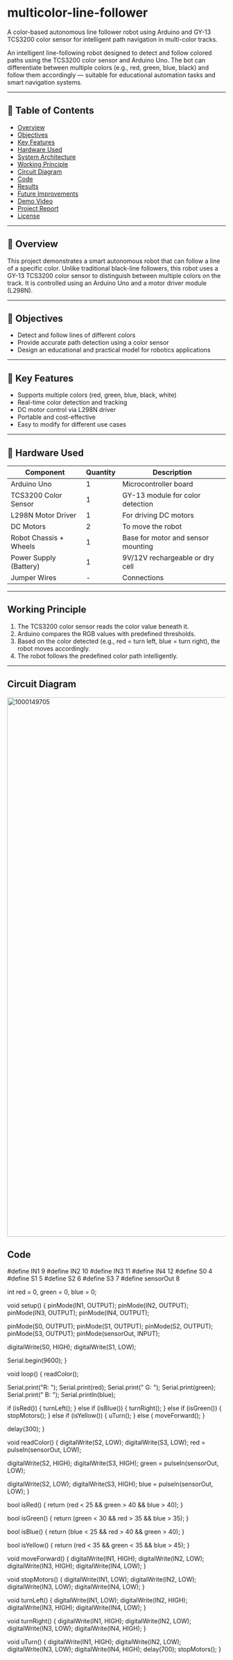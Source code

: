 # multicolor-line-follower
A color-based autonomous line follower robot using Arduino and GY-13 TCS3200 color sensor for intelligent path navigation in multi-color tracks.

An intelligent line-following robot designed to detect and follow colored paths using the TCS3200 color sensor and Arduino Uno. The bot can differentiate between multiple colors (e.g., red, green, blue, black) and follow them accordingly — suitable for educational automation tasks and smart navigation systems.

---

## 📌 Table of Contents

- [Overview](#overview)
- [Objectives](#objectives)
- [Key Features](#key-features)
- [Hardware Used](#hardware-used)
- [System Architecture](#system-architecture)
- [Working Principle](#working-principle)
- [Circuit Diagram](#circuit-diagram)
- [Code](#code)
- [Results](#results)
- [Future Improvements](#future-improvements)
- [Demo Video](#demo-video)
- [Project Report](#project-report)
- [License](#license)

---

## 📖 Overview

This project demonstrates a smart autonomous robot that can follow a line of a specific color. Unlike traditional black-line followers, this robot uses a GY-13 TCS3200 color sensor to distinguish between multiple colors on the track. It is controlled using an Arduino Uno and a motor driver module (L298N).

---

## 🎯 Objectives

- Detect and follow lines of different colors
- Provide accurate path detection using a color sensor
- Design an educational and practical model for robotics applications

---

## 🌟 Key Features

- Supports multiple colors (red, green, blue, black, white)
- Real-time color detection and tracking
- DC motor control via L298N driver
- Portable and cost-effective
- Easy to modify for different use cases

---

## 🔧 Hardware Used

| Component              | Quantity | Description                            |
|------------------------|----------|----------------------------------------|
| Arduino Uno            | 1        | Microcontroller board                  |
| TCS3200 Color Sensor   | 1        | GY-13 module for color detection       |
| L298N Motor Driver     | 1        | For driving DC motors                  |
| DC Motors              | 2        | To move the robot                      |
| Robot Chassis + Wheels| 1        | Base for motor and sensor mounting     |
| Power Supply (Battery) | 1        | 9V/12V rechargeable or dry cell        |
| Jumper Wires           | -        | Connections                            |

---

## Working Principle

1. The TCS3200 color sensor reads the color value beneath it.
2. Arduino compares the RGB values with predefined thresholds.
3. Based on the color detected (e.g., red = turn left, blue = turn right), the robot moves accordingly.
4. The robot follows the predefined color path intelligently.

---

## Circuit Diagram
<img width="2088" height="1244" alt="1000149705" src="https://github.com/user-attachments/assets/55f81cfb-733b-4d61-b800-9996e298e30b" />


## Code
#define IN1 9
#define IN2 10
#define IN3 11
#define IN4 12
#define S0 4
#define S1 5
#define S2 6
#define S3 7
#define sensorOut 8

int red = 0, green = 0, blue = 0;

void setup() {
  pinMode(IN1, OUTPUT);
  pinMode(IN2, OUTPUT);
  pinMode(IN3, OUTPUT);
  pinMode(IN4, OUTPUT);

  pinMode(S0, OUTPUT);
  pinMode(S1, OUTPUT);
  pinMode(S2, OUTPUT);
  pinMode(S3, OUTPUT);
  pinMode(sensorOut, INPUT);

  digitalWrite(S0, HIGH);
  digitalWrite(S1, LOW);

  Serial.begin(9600);
}

void loop() {
  readColor();

  Serial.print("R: ");
  Serial.print(red);
  Serial.print(" G: ");
  Serial.print(green);
  Serial.print(" B: ");
  Serial.println(blue);

  if (isRed()) {
    turnLeft();
  } else if (isBlue()) {
    turnRight();
  } else if (isGreen()) {
    stopMotors();
  } else if (isYellow()) {
    uTurn();
  } else {
    moveForward();
  }

  delay(300);
}

void readColor() {
  digitalWrite(S2, LOW);
  digitalWrite(S3, LOW);
  red = pulseIn(sensorOut, LOW);

  digitalWrite(S2, HIGH);
  digitalWrite(S3, HIGH);
  green = pulseIn(sensorOut, LOW);

  digitalWrite(S2, LOW);
  digitalWrite(S3, HIGH);
  blue = pulseIn(sensorOut, LOW);
}

bool isRed() {
  return (red < 25 && green > 40 && blue > 40);
}

bool isGreen() {
  return (green < 30 && red > 35 && blue > 35);
}

bool isBlue() {
  return (blue < 25 && red > 40 && green > 40);
}

bool isYellow() {
  return (red < 35 && green < 35 && blue > 45);
}

void moveForward() {
  digitalWrite(IN1, HIGH);
  digitalWrite(IN2, LOW);
  digitalWrite(IN3, HIGH);
  digitalWrite(IN4, LOW);
}

void stopMotors() {
  digitalWrite(IN1, LOW);
  digitalWrite(IN2, LOW);
  digitalWrite(IN3, LOW);
  digitalWrite(IN4, LOW);
}

void turnLeft() {
  digitalWrite(IN1, LOW);
  digitalWrite(IN2, HIGH);
  digitalWrite(IN3, HIGH);
  digitalWrite(IN4, LOW);
}

void turnRight() {
  digitalWrite(IN1, HIGH);
  digitalWrite(IN2, LOW);
  digitalWrite(IN3, LOW);
  digitalWrite(IN4, HIGH);
}

void uTurn() {
  digitalWrite(IN1, HIGH);
  digitalWrite(IN2, LOW);
  digitalWrite(IN3, LOW);
  digitalWrite(IN4, HIGH);
  delay(700);
  stopMotors();
}

